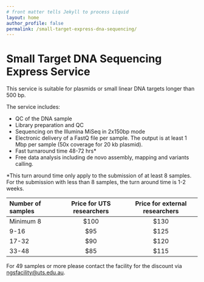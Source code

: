 ```yaml
---
# front matter tells Jekyll to process Liquid
layout: home
author_profile: false
permalink: /small-target-express-dna-sequencing/
---
```

<h1> Small Target DNA Sequencing Express Service </h1>

This service is suitable for plasmids or small linear DNA targets longer than 500 bp.

The service includes:
- QC of the DNA sample
- Library preparation and QC
- Sequencing on the Illumina MiSeq in 2x150bp mode
- Electronic delivery of a FastQ file per sample. The output is at least 1 Mbp per sample (50x coverage for 20 kb plasmid).
- Fast turnaround time 48-72 hrs*
- Free data analysis including de novo assembly, mapping and variants calling. 

*This turn around time only apply to the submission of at least 8 samples. For the submission with less than 8 samples, the turn around time is 1-2 weeks. 


|Number of samples | Price for UTS researchers |	Price for external researchers |
|:-----------------|:-------------------------:|:-----------------------------------:|
|Minimum 8         |	$100	                     |$130                                 |
| 9-16 	           |  $95 	                   |$125                                 |
|17-32             |  $90                      |$120                                 |
|33-48             |  $85                      | $115                                 |

For 49 samples or more please contact the facility for the discount via ngsfacility@uts.edu.au.

